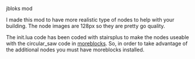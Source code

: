 jbloks mod

I made this mod to have more realistic type of nodes to help with your building. 
The node images are 128px so they are pretty go quality.  

The init.lua code has been coded with stairsplus to make the nodes useable with the circular_saw code in [moreblocks](https://github.com/VanessaE/moreblocks). So, in order to take advantage of the additional nodes you must have moreblocks installed.